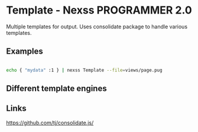 # Template - Nexss PROGRAMMER 2.0

Multiple templates for output. Uses consolidate package to handle various templates.

## Examples

```sh

echo { "mydata" :1 } | nexss Template --file=views/page.pug

```

## Different template engines

## Links

<https://github.com/tj/consolidate.js/>
